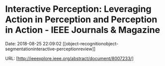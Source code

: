 # Interactive Perception: Leveraging Action in Perception and Perception in Action - IEEE Journals & Magazine

Date: 2018-08-25 22:09:02
[[object-recognitionobject-segmentationinteractive-perceptionreview]]

URL: [http://ieeexplore.ieee.org/abstract/document/8007233/]
